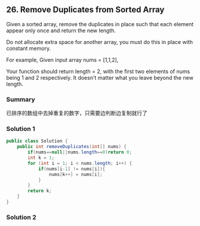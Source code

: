 ## 26. Remove Duplicates from Sorted Array
Given a sorted array, remove the duplicates in place such that each element appear only once and return the new length.

Do not allocate extra space for another array, you must do this in place with constant memory.

For example,
Given input array nums = [1,1,2],

Your function should return length = 2, with the first two elements of nums being 1 and 2 respectively. It doesn't matter what you leave beyond the new length.

### Summary
已排序的数组中去掉重复的数字，只需要边判断边复制就行了


### Solution 1

```java
public class Solution {
    public int removeDuplicates(int[] nums) {
        if(nums==null||nums.length==0)return 0;
        int k = 1;
        for (int i = 1; i < nums.length; i++) {
            if(nums[i-1] != nums[i]){
                nums[k++] = nums[i];
            }
        }
        return k;
    }
}
```

### Solution 2